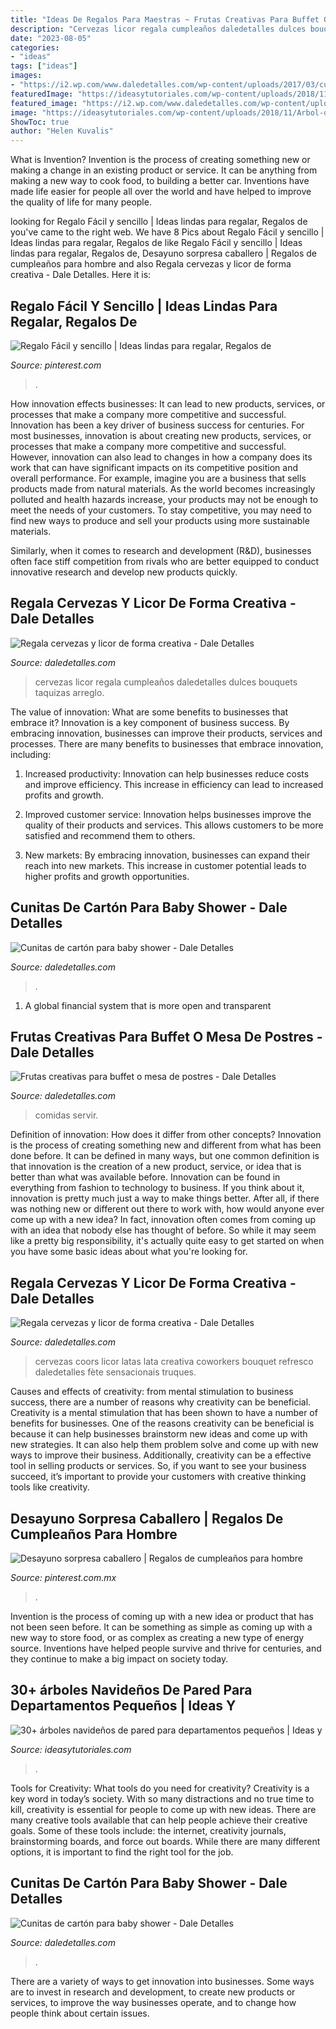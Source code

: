 ```yaml
---
title: "Ideas De Regalos Para Maestras ~ Frutas Creativas Para Buffet O Mesa De Postres"
description: "Cervezas licor regala cumpleaños daledetalles dulces bouquets taquizas arreglo"
date: "2023-08-05"
categories:
- "ideas"
tags: ["ideas"]
images:
- "https://i2.wp.com/www.daledetalles.com/wp-content/uploads/2017/03/cunitas-de-carton-para-baby-shower9.jpg?resize=549%2C732"
featuredImage: "https://ideasytutoriales.com/wp-content/uploads/2018/11/Arbol-de-Navidad-para-Pared-10.jpg"
featured_image: "https://i2.wp.com/www.daledetalles.com/wp-content/uploads/2017/03/cunitas-de-carton-para-baby-shower9.jpg?resize=549%2C732"
image: "https://ideasytutoriales.com/wp-content/uploads/2018/11/Arbol-de-Navidad-para-Pared-10.jpg"
ShowToc: true
author: "Helen Kuvalis"
---
```



What is Invention?
Invention is the process of creating something new or making a change in an existing product or service. It can be anything from making a new way to cook food, to building a better car. Inventions have made life easier for people all over the world and have helped to improve the quality of life for many people.

	

		
looking for Regalo Fácil y sencillo | Ideas lindas para regalar, Regalos de you've came to the right web. We have 8 Pics about Regalo Fácil y sencillo | Ideas lindas para regalar, Regalos de like Regalo Fácil y sencillo | Ideas lindas para regalar, Regalos de, Desayuno sorpresa caballero | Regalos de cumpleaños para hombre and also Regala cervezas y licor de forma creativa - Dale Detalles. Here it is:
		
    
## Regalo Fácil Y Sencillo | Ideas Lindas Para Regalar, Regalos De

<img loading=lazy src="https://i.pinimg.com/736x/30/09/eb/3009eb292b2d091aacfdd05658030a3b.jpg" onerror="this.onerror=null;this.src='https://tse3.mm.bing.net/th?id=OIP.THz8ehijzWk2OGM1aU10ZwHaOQ&amp;pid=15.1';" alt="Regalo Fácil y sencillo | Ideas lindas para regalar, Regalos de">

_Source: pinterest.com_

>. 

	

How innovation effects businesses: It can lead to new products, services, or processes that make a company more competitive and successful.
Innovation has been a key driver of business success for centuries. For most businesses, innovation is about creating new products, services, or processes that make a company more competitive and successful. However, innovation can also lead to changes in how a company does its work that can have significant impacts on its competitive position and overall performance.
For example, imagine you are a business that sells products made from natural materials. As the world becomes increasingly polluted and health hazards increase, your products may not be enough to meet the needs of your customers. To stay competitive, you may need to find new ways to produce and sell your products using more sustainable materials.

Similarly, when it comes to research and development (R&D), businesses often face stiff competition from rivals who are better equipped to conduct innovative research and develop new products quickly.

    
## Regala Cervezas Y Licor De Forma Creativa - Dale Detalles

<img loading=lazy src="https://i0.wp.com/www.daledetalles.com/wp-content/uploads/2017/05/regala-cervezas-y-licor-de-forma-creativa11.jpg" onerror="this.onerror=null;this.src='https://tse2.mm.bing.net/th?id=OIP.cQPI-4DAZJw5xwcqliN6VQHaJ4&amp;pid=15.1';" alt="Regala cervezas y licor de forma creativa - Dale Detalles">

_Source: daledetalles.com_

>cervezas licor regala cumpleaños daledetalles dulces bouquets taquizas arreglo. 

	

The value of innovation: What are some benefits to businesses that embrace it?
Innovation is a key component of business success. By embracing innovation, businesses can improve their products, services and processes. There are many benefits to businesses that embrace innovation, including: 
1. Increased productivity: Innovation can help businesses reduce costs and improve efficiency. This increase in efficiency can lead to increased profits and growth.

2. Improved customer service: Innovation helps businesses improve the quality of their products and services. This allows customers to be more satisfied and recommend them to others.

3. New markets: By embracing innovation, businesses can expand their reach into new markets. This increase in customer potential leads to higher profits and growth opportunities.

    
## Cunitas De Cartón Para Baby Shower - Dale Detalles

<img loading=lazy src="https://i1.wp.com/www.daledetalles.com/wp-content/uploads/2017/03/cunitas-de-carton-para-baby-shower3.jpg?resize=564%2C752" onerror="this.onerror=null;this.src='https://tse1.mm.bing.net/th?id=OIP.EcA4sjjGrZNaYdl6t8tUnwHaJ4&amp;pid=15.1';" alt="Cunitas de cartón para baby shower - Dale Detalles">

_Source: daledetalles.com_

>. 

	

1. A global financial system that is more open and transparent 

    
## Frutas Creativas Para Buffet O Mesa De Postres - Dale Detalles

<img loading=lazy src="https://i0.wp.com/www.daledetalles.com/wp-content/uploads/2016/09/fruta-creativa3.jpg" onerror="this.onerror=null;this.src='https://tse4.mm.bing.net/th?id=OIP.hTVVxN9xlc3YcO6-xVRp3QHaE6&amp;pid=15.1';" alt="Frutas creativas para buffet o mesa de postres - Dale Detalles">

_Source: daledetalles.com_

>comidas servir. 

	

Definition of innovation: How does it differ from other concepts?
Innovation is the process of creating something new and different from what has been done before. It can be defined in many ways, but one common definition is that innovation is the creation of a new product, service, or idea that is better than what was available before. Innovation can be found in everything from fashion to technology to business.
If you think about it, innovation is pretty much just a way to make things better. After all, if there was nothing new or different out there to work with, how would anyone ever come up with a new idea? In fact, innovation often comes from coming up with an idea that nobody else has thought of before. So while it may seem like a pretty big responsibility, it's actually quite easy to get started on when you have some basic ideas about what you're looking for.

    
## Regala Cervezas Y Licor De Forma Creativa - Dale Detalles

<img loading=lazy src="https://i0.wp.com/www.daledetalles.com/wp-content/uploads/2017/05/regala-cervezas-y-licor-de-forma-creativa2.jpg?resize=564%2C751" onerror="this.onerror=null;this.src='https://tse2.mm.bing.net/th?id=OIP.20i4NJz9Q5sIojUM4Ufj5AHaJ3&amp;pid=15.1';" alt="Regala cervezas y licor de forma creativa - Dale Detalles">

_Source: daledetalles.com_

>cervezas coors licor latas lata creativa coworkers bouquet refresco daledetalles fète sensacionais truques. 

	

Causes and effects of creativity: from mental stimulation to business success, there are a number of reasons why creativity can be beneficial.
Creativity is a mental stimulation that has been shown to have a number of benefits for businesses. One of the reasons creativity can be beneficial is because it can help businesses brainstorm new ideas and come up with new strategies. It can also help them problem solve and come up with new ways to improve their business. Additionally, creativity can be a effective tool in selling products or services. So, if you want to see your business succeed, it’s important to provide your customers with creative thinking tools like creativity.

    
## Desayuno Sorpresa Caballero | Regalos De Cumpleaños Para Hombre

<img loading=lazy src="https://i.pinimg.com/736x/ee/07/e2/ee07e2c7e04c5c1ef1aa2e7fb72cacb4.jpg" onerror="this.onerror=null;this.src='https://tse2.mm.bing.net/th?id=OIP.AG-s6JIaAY-1KcW6cPjYDQHaJ3&amp;pid=15.1';" alt="Desayuno sorpresa caballero | Regalos de cumpleaños para hombre">

_Source: pinterest.com.mx_

>. 

	

Invention is the process of coming up with a new idea or product that has not been seen before. It can be something as simple as coming up with a new way to store food, or as complex as creating a new type of energy source. Inventions have helped people survive and thrive for centuries, and they continue to make a big impact on society today.

    
## 30+ árboles Navideños De Pared Para Departamentos Pequeños | Ideas Y

<img loading=lazy src="https://ideasytutoriales.com/wp-content/uploads/2018/11/Arbol-de-Navidad-para-Pared-10.jpg" onerror="this.onerror=null;this.src='https://tse3.mm.bing.net/th?id=OIP.21kRc5hS_8ki4ZiuEHpFwwHaNK&amp;pid=15.1';" alt="30+ árboles navideños de pared para departamentos pequeños | Ideas y">

_Source: ideasytutoriales.com_

>. 

	

Tools for Creativity: What tools do you need for creativity?
Creativity is a key word in today’s society. With so many distractions and no true time to kill, creativity is essential for people to come up with new ideas. There are many creative tools available that can help people achieve their creative goals. Some of these tools include: the internet, creativity journals, brainstorming boards, and force out boards. While there are many different options, it is important to find the right tool for the job.

    
## Cunitas De Cartón Para Baby Shower - Dale Detalles

<img loading=lazy src="https://i2.wp.com/www.daledetalles.com/wp-content/uploads/2017/03/cunitas-de-carton-para-baby-shower9.jpg?resize=549%2C732" onerror="this.onerror=null;this.src='https://tse3.mm.bing.net/th?id=OIP.gNWOzzDtjoDEvJsbFfvdwAHaJ4&amp;pid=15.1';" alt="Cunitas de cartón para baby shower - Dale Detalles">

_Source: daledetalles.com_

>. 

	

There are a variety of ways to get innovation into businesses. Some ways are to invest in research and development, to create new products or services, to improve the way businesses operate, and to change how people think about certain issues. 

